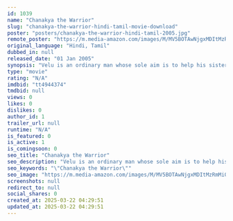 ```yaml
---
id: 1039
name: "Chanakya the Warrior"
slug: "chanakya-the-warrior-hindi-tamil-movie-download"
poster: "posters/chanakya-the-warrior-hindi-tamil-2005.jpg"
remote_poster: "https://m.media-amazon.com/images/M/MV5BOTAwNjgxMDItMzRmMi00YzUyLTljNTItYzk5YjU0M2QyNTc5XkEyXkFqcGdeQXVyMTEzNzg0Mjkx._V1_SX300.jpg"
original_language: "Hindi, Tamil"
dubbed_in: null
released_date: "01 Jan 2005"
synopsis: "Velu is an ordinary man whose sole aim is to help his sister become a collector. But, circumstances and negative elements of society turn him into a saviour with extraordinary strengths and will."
type: "movie"
rating: "N/A"
imdbid: "tt4944374"
tmdbid: null
views: 0
likes: 0
dislikes: 0
author_id: 1
trailer_url: null
runtime: "N/A"
is_featured: 0
is_active: 1
is_comingsoon: 0
seo_title: "Chanakya the Warrior"
seo_description: "Velu is an ordinary man whose sole aim is to help his sister become a collector. But, circumstances and negative elements of society turn him into a saviour with extraordinary strengths and will."
seo_keywords: "\"Chanakya the Warrior\""
seo_image: "https://m.media-amazon.com/images/M/MV5BOTAwNjgxMDItMzRmMi00YzUyLTljNTItYzk5YjU0M2QyNTc5XkEyXkFqcGdeQXVyMTEzNzg0Mjkx._V1_SX300.jpg"
screenshots: null
redirect_to: null
social_shares: 0
created_at: 2025-03-22 04:29:51
updated_at: 2025-03-22 04:29:51
---
```


